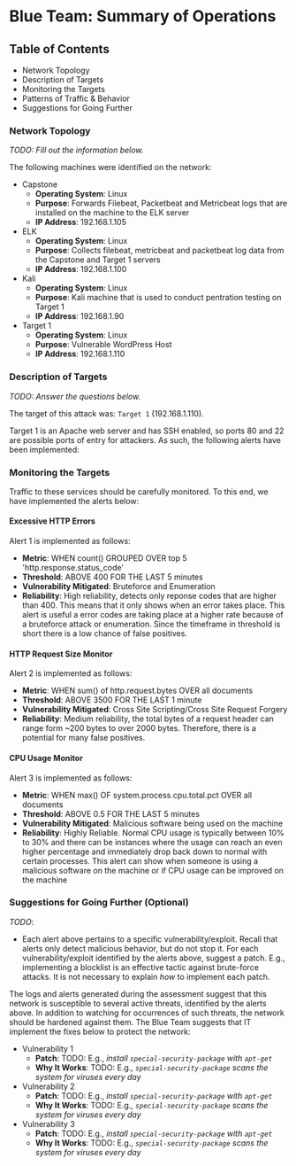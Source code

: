 # Blue Team: Summary of Operations

## Table of Contents
- Network Topology
- Description of Targets
- Monitoring the Targets
- Patterns of Traffic & Behavior
- Suggestions for Going Further

### Network Topology
_TODO: Fill out the information below._

The following machines were identified on the network:
- Capstone
  - **Operating System**: Linux
  - **Purpose**: Forwards Filebeat, Packetbeat and Metricbeat logs that are installed on the machine to the ELK server
  - **IP Address**: 192.168.1.105
- ELK
  - **Operating System**: Linux
  - **Purpose**: Collects filebeat, metricbeat and packetbeat log data from the Capstone and Target 1 servers
  - **IP Address**: 192.168.1.100
- Kali
  - **Operating System**: Linux
  - **Purpose**: Kali machine that is used to conduct pentration testing on Target 1
  - **IP Address**: 192.168.1.90
- Target 1
  - **Operating System**: Linux
  - **Purpose**: Vulnerable WordPress Host
  - **IP Address**: 192.168.1.110


### Description of Targets
_TODO: Answer the questions below._

The target of this attack was: `Target 1` (192.168.1.110).

Target 1 is an Apache web server and has SSH enabled, so ports 80 and 22 are possible ports of entry for attackers. As such, the following alerts have been implemented:

### Monitoring the Targets

Traffic to these services should be carefully monitored. To this end, we have implemented the alerts below:

#### Excessive HTTP Errors
Alert 1 is implemented as follows:
  - **Metric**: WHEN count() GROUPED OVER top 5 'http.response.status_code'
  - **Threshold**: ABOVE 400 FOR THE LAST 5 minutes
  - **Vulnerability Mitigated**: Bruteforce and Enumeration
  - **Reliability**: High reliability, detects only reponse codes that are higher than 400. This means that it only shows when an error takes place. This alert is useful a error codes are taking place at a higher rate because of a bruteforce attack or enumeration. Since the timeframe in threshold is short there is a low chance of false positives.

#### HTTP Request Size Monitor
Alert 2 is implemented as follows:
  - **Metric**: WHEN sum() of http.request.bytes OVER all documents
  - **Threshold**: ABOVE 3500 FOR THE LAST 1 minute
  - **Vulnerability Mitigated**: Cross Site Scripting/Cross Site Request Forgery
  - **Reliability**: Medium reliability, the total bytes of a request header can range form ~200 bytes to over 2000 bytes. Therefore, there is a potential for many false positives.

#### CPU Usage Monitor
Alert 3 is implemented as follows:
  - **Metric**: WHEN max() OF system.process.cpu.total.pct OVER all documents
  - **Threshold**: ABOVE 0.5 FOR THE LAST 5 minutes
  - **Vulnerability Mitigated**: Malicious software being used on the machine
  - **Reliability**: Highly Reliable. Normal CPU usage is typically between 10% to 30% and there can be instances where the usage can reach an even higher percentage and immediately drop back down to normal with certain processes. This alert can show when someone is using a malicious software on the machine or if CPU usage can be improved on the machine



### Suggestions for Going Further (Optional)
_TODO_: 
- Each alert above pertains to a specific vulnerability/exploit. Recall that alerts only detect malicious behavior, but do not stop it. For each vulnerability/exploit identified by the alerts above, suggest a patch. E.g., implementing a blocklist is an effective tactic against brute-force attacks. It is not necessary to explain _how_ to implement each patch.

The logs and alerts generated during the assessment suggest that this network is susceptible to several active threats, identified by the alerts above. In addition to watching for occurrences of such threats, the network should be hardened against them. The Blue Team suggests that IT implement the fixes below to protect the network:
- Vulnerability 1
  - **Patch**: TODO: E.g., _install `special-security-package` with `apt-get`_
  - **Why It Works**: TODO: E.g., _`special-security-package` scans the system for viruses every day_
- Vulnerability 2
  - **Patch**: TODO: E.g., _install `special-security-package` with `apt-get`_
  - **Why It Works**: TODO: E.g., _`special-security-package` scans the system for viruses every day_
- Vulnerability 3
  - **Patch**: TODO: E.g., _install `special-security-package` with `apt-get`_
  - **Why It Works**: TODO: E.g., _`special-security-package` scans the system for viruses every day_
